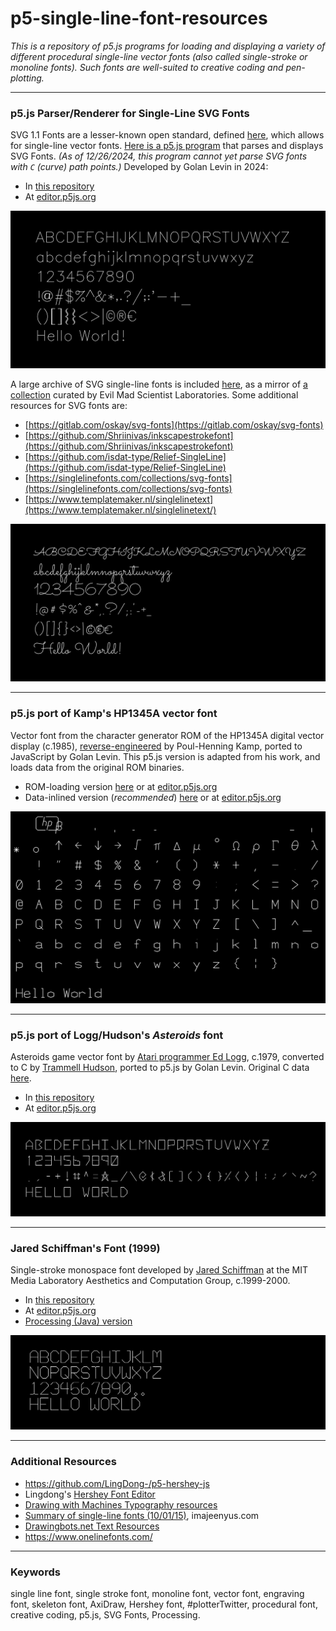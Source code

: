 # p5-single-line-font-resources

*This is a repository of p5.js programs for loading and displaying a variety of different procedural single-line vector fonts (also called single-stroke or monoline fonts). Such fonts are well-suited to creative coding and pen-plotting.*

---

### p5.js Parser/Renderer for Single-Line SVG Fonts

SVG 1.1 Fonts are a lesser-known open standard, defined [here](https://www.w3.org/TR/SVG11/fonts.html), which allows for single-line vector fonts. [Here is a p5.js program](p5_svg_fonts/sketch.js) that parses and displays SVG Fonts. *(As of 12/26/2024, this program cannot yet parse SVG fonts with `C` (curve) path points.)* Developed by Golan Levin in 2024:

* In [this repository](p5_svg_fonts/sketch.js)
* At [editor.p5js.org](https://editor.p5js.org/golan/sketches/T-Vf4vvaR)

![HersheySans1_svg_font.png](p5_svg_fonts/HersheySans1_svg_font.png)

A large archive of SVG single-line fonts is included [here](p5_svg_fonts/single_line_svg_fonts/README.md), as a mirror of [a collection](https://gitlab.com/oskay/svg-fonts) curated by Evil Mad Scientist Laboratories. Some additional resources for SVG fonts are:

* [https://gitlab.com/oskay/svg-fonts](https://gitlab.com/oskay/svg-fonts)
* [https://github.com/Shriinivas/inkscapestrokefont](https://github.com/Shriinivas/inkscapestrokefont)
* [https://github.com/isdat-type/Relief-SingleLine](https://github.com/isdat-type/Relief-SingleLine)
* [https://singlelinefonts.com/collections/svg-fonts](https://singlelinefonts.com/collections/svg-fonts)
* [https://www.templatemaker.nl/singlelinetext](https://www.templatemaker.nl/singlelinetext/)

![EMSCapitol_svg_font.png](p5_svg_fonts/EMSCapitol_svg_font.png)


---

### p5.js port of Kamp's HP1345A vector font

Vector font from the character generator ROM of the HP1345A digital vector display (c.1985), [reverse-engineered](https://phk.freebsd.dk/hacks/Wargames/index.html) by Poul-Henning Kamp, ported to JavaScript by Golan Levin. This p5.js version is adapted from his work, and loads data from the original ROM binaries.

* ROM-loading version [here](HP1345A_single_line_font/sketch.js) or at [editor.p5js.org](https://editor.p5js.org/golan/sketches/ir_bD05uZ)
* Data-inlined version (*recommended*) [here](HP1345A_single_line_font_inline) or at [editor.p5js.org](https://editor.p5js.org/golan/sketches/TzKV33v9g)

![hp1345a_screenshot.png](HP1345A_single_line_font/hp1345a_screenshot.png)

---

### p5.js port of Logg/Hudson's *Asteroids* font

Asteroids game vector font by [Atari programmer Ed Logg](https://web.archive.org/web/20141222010537/http://www.edge-online.com/features/making-asteroids/), c.1979, converted to C by [Trammell Hudson](https://trmm.net/Asteroids_font/), ported to p5.js by Golan Levin. Original C data [here](https://github.com/osresearch/vst/blob/master/teensyv/asteroids_font.c).

* In [this repository](Asteroids_single_line_font/sketch.js)
* At [editor.p5js.org](https://editor.p5js.org/golan/sketches/OmiU51Gdm)

![asteroids_screenshot.png](Asteroids_single_line_font/asteroids_screenshot.png)

---

### Jared Schiffman's Font (1999)

Single-stroke monospace font developed by [Jared Schiffman](https://www.jaredschiffman.com/) at the MIT Media Laboratory Aesthetics and Computation Group, c.1999-2000. 

* In [this repository](JaredSchiffman_single_line_font/sketch.js)
* At [editor.p5js.org](https://editor.p5js.org/golan/sketches/QVljixLNt)
* [Processing (Java) version](JaredSchiffman_monoline_pde/)

![JaredSchiffman_screenshot.png](JaredSchiffman_single_line_font/JaredSchiffman_screenshot.png)


---

### Additional Resources

* https://github.com/LingDong-/p5-hershey-js
* Lingdong's [Hershey Font Editor](https://hfedit.glitch.me/)
* [Drawing with Machines Typography resources](https://github.com/golanlevin/DrawingWithMachines/blob/main/lectures/topics/type/README.md)
* [Summary of single-line fonts (10/01/15)](http://www.imajeenyus.com/computer/20150110_single_line_fonts/index.shtml), imajeenyus.com
* [Drawingbots.net Text Resources](https://drawingbots.net/resources#12)
* https://www.onelinefonts.com/

---

### Keywords

single line font, single stroke font, monoline font, vector font, engraving font, skeleton font, AxiDraw, Hershey font, #plotterTwitter, procedural font, creative coding, p5.js, SVG Fonts, Processing. 